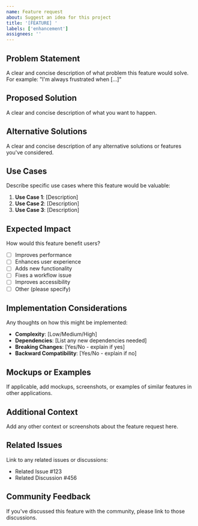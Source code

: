 ```yaml
---
name: Feature request
about: Suggest an idea for this project
title: '[FEATURE] '
labels: ['enhancement']
assignees: ''
---
```


## Problem Statement

A clear and concise description of what problem this feature would solve. For example: "I'm always frustrated when [...]"

## Proposed Solution

A clear and concise description of what you want to happen.

## Alternative Solutions

A clear and concise description of any alternative solutions or features you've considered.

## Use Cases

Describe specific use cases where this feature would be valuable:

1. **Use Case 1**: [Description]
2. **Use Case 2**: [Description]
3. **Use Case 3**: [Description]

## Expected Impact

How would this feature benefit users?

- [ ] Improves performance
- [ ] Enhances user experience
- [ ] Adds new functionality
- [ ] Fixes a workflow issue
- [ ] Improves accessibility
- [ ] Other (please specify)

## Implementation Considerations

Any thoughts on how this might be implemented:

- **Complexity**: [Low/Medium/High]
- **Dependencies**: [List any new dependencies needed]
- **Breaking Changes**: [Yes/No - explain if yes]
- **Backward Compatibility**: [Yes/No - explain if no]

## Mockups or Examples

If applicable, add mockups, screenshots, or examples of similar features in other applications.

## Additional Context

Add any other context or screenshots about the feature request here.

## Related Issues

Link to any related issues or discussions:

- Related Issue #123
- Related Discussion #456

## Community Feedback

If you've discussed this feature with the community, please link to those discussions.
